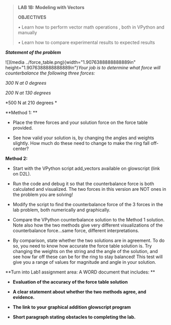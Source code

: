 > **LAB 1B: Modeling with Vectors**
>
> **OBJECTIVES**
>
> *•* Learn how to perform vector math operations , both in VPython and
> manually
>
> *•* Learn how to compare experimental results to expected results

***Statement of the problem***

![](media ../force_table.png){width="1.9076388888888889in"
height="1.9076388888888889in"}*Your job is to determine what force will
counterbalance the following three forces:*

*300 N at 0 degrees*

*200 N at 130 degrees*

*500 N at 210 degrees *

**Method 1: **

-   Place the three forces and your solution force on the force table
    provided.

-   See how valid your solution is, by changing the angles and weights
    slightly. How much do these need to change to make the ring fall
    off-center?

**Method 2:**

-   Start with the VPython script add\_vectors available on glowscript
    (link on D2L).

-   Run the code and debug it so that the counterbalance force is both
    calculated and visualized. The two forces in this version are NOT
    ones in the problem you are solving!

-   Modify the script to find the counterbalance force of the 3 forces
    in the lab problem, both numerically and graphically.

-   Compare the VPython counterbalance solution to the Method 1
    solution. Note also how the two methods give very different
    visualizations of the counterbalance force...same force, different
    interpretations.

-   By comparison, state whether the two solutions are in agreement. To
    do so, you need to know how accurate the force table solution is.
    Try changing the weights on the string and the angle of the
    solution, and see how far off these can be for the ring to stay
    balanced! This test will give you a range of values for magnitude
    and angle in your solution.

**Turn into Lab1 assignment area: A WORD document that includes: **

-   **Evaluation of the accuracy of the force table solution**

-   **A clear statement about whether the two methods agree, and
    evidence.**

-   **The link to your graphical addition glowscript program**

-   **Short paragraph stating obstacles to completing the lab.**
